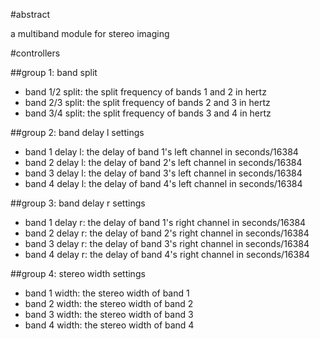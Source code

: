 #abstract

a multiband module for stereo imaging

#controllers

##group 1: band split

- band 1/2 split: the split frequency of bands 1 and 2 in hertz
- band 2/3 split: the split frequency of bands 2 and 3 in hertz
- band 3/4 split: the split frequency of bands 3 and 4 in hertz

##group 2: band delay l settings

- band 1 delay l: the delay of band 1's left channel in seconds/16384
- band 2 delay l: the delay of band 2's left channel in seconds/16384
- band 3 delay l: the delay of band 3's left channel in seconds/16384
- band 4 delay l: the delay of band 4's left channel in seconds/16384

##group 3: band delay r settings

- band 1 delay r: the delay of band 1's right channel in seconds/16384
- band 2 delay r: the delay of band 2's right channel in seconds/16384
- band 3 delay r: the delay of band 3's right channel in seconds/16384
- band 4 delay r: the delay of band 4's right channel in seconds/16384

##group 4: stereo width settings

- band 1 width: the stereo width of band 1
- band 2 width: the stereo width of band 2
- band 3 width: the stereo width of band 3
- band 4 width: the stereo width of band 4